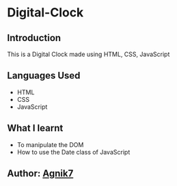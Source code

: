 # Digital-Clock

## Introduction
This is a Digital Clock made using HTML, CSS, JavaScript

## Languages Used
- HTML
- CSS
- JavaScript

## What I learnt
- To manipulate the DOM
- How to use the Date class of JavaScript

## Author: [Agnik7](https://github.com/Agnik7)
